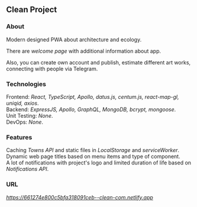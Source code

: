 ## Clean Project

### About    

Modern designed PWA about architecture and ecology.      

There are *welcome page* with additional information about app.      

Also, you can create own account and publish, estimate different art works, connecting with people via Telegram.    

### Technologies     

Frontend: *React, TypeScript, Apollo, datus.js, centum.js, react-map-gl, uniqid, axios*.  
Backend: *ExpressJS, Apollo, GraphQL, MongoDB, bcrypt, mongoose*.  
Unit Testing: *None*.  
DevOps: *None*.  

### Features    

Caching *Towns API* and static files in *LocalStorage* and *serviceWorker*.        
Dynamic web page titles based on menu items and type of component.      
A lot of notifications with project's logo and limited duration of life based on *Notifications API*.       

### URL    

*https://661274e800c5bfa318091ceb--clean-com.netlify.app*      
